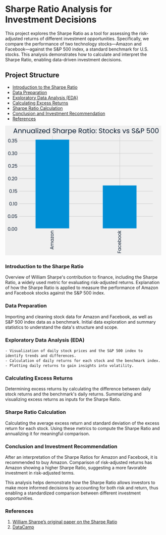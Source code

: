 # Sharpe Ratio Analysis for Investment Decisions

This project explores the Sharpe Ratio as a tool for assessing the risk-adjusted returns of different investment opportunities. Specifically, we compare the performance of two technology stocks—Amazon and Facebook—against the S&P 500 index, a standard benchmark for U.S. stocks. This analysis demonstrates how to calculate and interpret the Sharpe Ratio, enabling data-driven investment decisions.


## Project Structure
- [Introduction to the Sharpe Ratio](#introduction-to-the-sharpe-ratio)
- [Data Preparation](#data-preparation)
- [Exploratory Data Analysis (EDA)](#exploratory-data-analysis-eda)
- [Calculating Excess Returns](#calculating-excess-returns)
- [Sharpe Ratio Calculation](#sharpe-ratio-calculation)
- [Conclusion and Investment Recommendation](#conclusion-and-investment-recommendation)
- [References](#references)

![Annualized Sharpe Ratio](https://github.com/Dekay27/Sharpe_Ratio-Data_Analysis_Project/blob/main/images/annalized_sharpe_ratio.png)

### Introduction to the Sharpe Ratio

Overview of William Sharpe's contribution to finance, including the Sharpe Ratio, a widely used metric for evaluating risk-adjusted returns.
Explanation of how the Sharpe Ratio is applied to measure the performance of Amazon and Facebook stocks against the S&P 500 index.


### Data Preparation

Importing and cleaning stock data for Amazon and Facebook, as well as S&P 500 index data as a benchmark.
Initial data exploration and summary statistics to understand the data's structure and scope.


### Exploratory Data Analysis (EDA)

    - Visualization of daily stock prices and the S&P 500 index to identify trends and differences.
    - Calculation of daily returns for each stock and the benchmark index.
    - Plotting daily returns to gain insights into volatility.


### Calculating Excess Returns

Determining excess returns by calculating the difference between daily stock returns and the benchmark's daily returns.
Summarizing and visualizing excess returns as inputs for the Sharpe Ratio.


### Sharpe Ratio Calculation

Calculating the average excess return and standard deviation of the excess return for each stock.
Using these metrics to compute the Sharpe Ratio and annualizing it for meaningful comparison.


### Conclusion and Investment Recommendation

After an interpretation of the Sharpe Ratios for Amazon and Facebook, it is recommended to buy Amazon.
Comparison of risk-adjusted returns has Amazon showing a higher Sharpe Ratio, suggesting a more favorable investment in risk-adjusted terms.

This analysis helps demonstrate how the Sharpe Ratio allows investors to make more informed decisions by accounting for both risk and return, thus enabling a standardized comparison between different investment opportunities.

### References

1. [William Sharpe’s original paper on the Sharpe Ratio](https://web.stanford.edu/~wfsharpe/art/sr/sr.htm)
2. [DataCamp](https://app.datacamp.com/)
